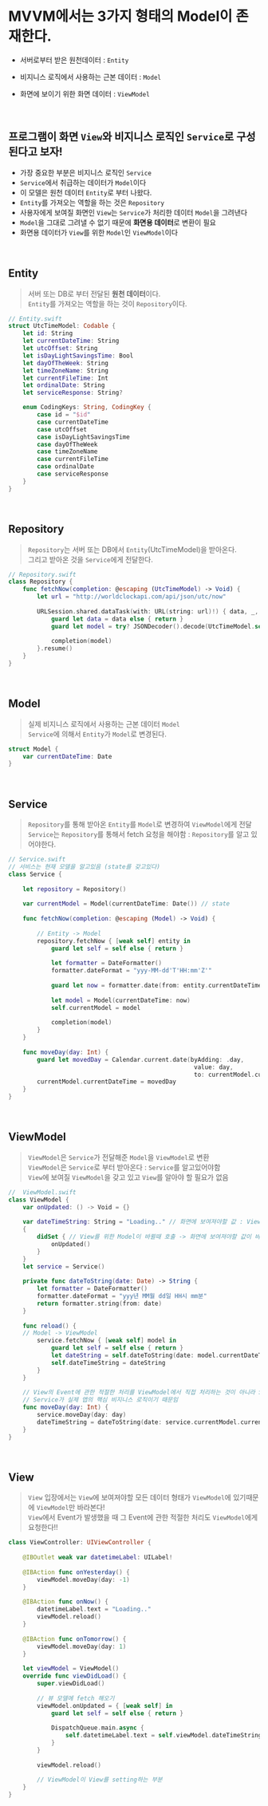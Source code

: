 
# MVVM에서는 3가지 형태의 Model이 존재한다.

+ 서버로부터 받은 원천데이터 : `Entity`

+ 비지니스 로직에서 사용하는 근본 데이터 : `Model`

+ 화면에 보이기 위한 화면 데이터  : `ViewModel`

<br>

##  프로그램이 화면 `View`와 비지니스 로직인 `Service`로 구성된다고 보자!

+ 가장 중요한 부분은 비지니스 로직인 `Service`
+ `Service`에서 취급하는 데이터가 `Model`이다
+ 이 모델은 원천 데이터 `Entity`로 부터 나왔다.
+ `Entity`를 가져오는 역할을 하는 것은 `Repository`
+ 사용자에게 보여질 화면인 `View`는 `Service`가 처리한 데이터 `Model`을 그려낸다
+ `Model`을 그대로 그려낼 수 없기 때문에 **화면용 데이터**로 변환이 필요
+ 화면용 데이터가 `View`를 위한 `Model`인 `ViewModel`이다


<br>

## **Entity**
> 서버 또는 DB로 부터 전달된 **원천 데이터**이다.  
`Entity`를 가져오는 역할을 하는 것이 `Repository`이다.
```swift
// Entity.swift
struct UtcTimeModel: Codable {
    let id: String
    let currentDateTime: String
    let utcOffset: String
    let isDayLightSavingsTime: Bool
    let dayOfTheWeek: String
    let timeZoneName: String
    let currentFileTime: Int
    let ordinalDate: String
    let serviceResponse: String?

    enum CodingKeys: String, CodingKey {
        case id = "$id"
        case currentDateTime
        case utcOffset
        case isDayLightSavingsTime
        case dayOfTheWeek
        case timeZoneName
        case currentFileTime
        case ordinalDate
        case serviceResponse
    }
}
```

<br>

## **Repository**
> `Repository`는 서버 또는 DB에서 `Entity`(UtcTimeModel)을 받아온다.  
그리고 받아온 것을 `Service`에게 전달한다.

```swift
// Repository.swift
class Repository {
    func fetchNow(completion: @escaping (UtcTimeModel) -> Void) {
        let url = "http://worldclockapi.com/api/json/utc/now"
        
        URLSession.shared.dataTask(with: URL(string: url)!) { data, _, _ in
            guard let data = data else { return }
            guard let model = try? JSONDecoder().decode(UtcTimeModel.self, from: data) else { return }
            
            completion(model)
        }.resume()
    }
}
```
<br>

## **Model**
> 실제 비지니스 로직에서 사용하는 근본 데이터 `Model`  
`Service`에 의해서 `Entity`가 `Model`로 변경된다.

```swift
struct Model {
    var currentDateTime: Date
}
```
<br>

## **Service**
> `Repository`를 통해 받아온 `Entity`를 `Model`로 변경하여 `ViewModel`에게 전달  
`Service`는 `Repository`를 통해서 fetch 요청을 해야함 : `Repository`를 알고 있어야한다.

```swift
// Service.swift
// 서비스는 현재 모델을 알고있음 (state를 갖고있다)
class Service {
    
    let repository = Repository()
    
    var currentModel = Model(currentDateTime: Date()) // state
    
    func fetchNow(completion: @escaping (Model) -> Void) {
        
        // Entity -> Model
        repository.fetchNow { [weak self] entity in
            guard let self = self else { return }
            
            let formatter = DateFormatter()
            formatter.dateFormat = "yyy-MM-dd'T'HH:mm'Z'"
            
            guard let now = formatter.date(from: entity.currentDateTime) else { return }
            
            let model = Model(currentDateTime: now)
            self.currentModel = model
            
            completion(model)
        }
    }
    
    func moveDay(day: Int) {
        guard let movedDay = Calendar.current.date(byAdding: .day,
                                                    value: day,
                                                    to: currentModel.currentDateTime) else { return }
        currentModel.currentDateTime = movedDay
    }
}
```

<br>

## **ViewModel**
> `ViewModel`은 `Service`가 전달해준 `Model`을 `ViewModel`로 변환  
`ViewModel`은 `Service`로 부터 받아온다 : `Service`를 알고있어야함  
`View`에 보여질 `ViewModel`을 갖고 있고 `View`를 알아야 할 필요가 없음
 
```swift
//  ViewModel.swift
class ViewModel {
    var onUpdated: () -> Void = {}
    
    var dateTimeString: String = "Loading.." // 화면에 보여져야할 값 : View를 위한 Model
    {
        didSet { // View를 위한 Model이 바뀔때 호출 -> 화면에 보여져야할 값이 바뀐다 (onUpdated)
            onUpdated()
        }
    }
    let service = Service()
    
    private func dateToString(date: Date) -> String {
        let formatter = DateFormatter()
        formatter.dateFormat = "yyy년 MM월 dd일 HH시 mm분"
        return formatter.string(from: date)
    }
    
    func reload() {
    // Model -> ViewModel
        service.fetchNow { [weak self] model in
            guard let self = self else { return }
            let dateString = self.dateToString(date: model.currentDateTime)
            self.dateTimeString = dateString
        }
    }
    
    // View의 Event에 관한 적절한 처리를 ViewModel에서 직접 처리하는 것이 아니라 Service에서 일어난다.
    // Service가 실제 앱의 핵심 비지니스 로직이기 때문임
    func moveDay(day: Int) {
        service.moveDay(day: day)
        dateTimeString = dateToString(date: service.currentModel.currentDateTime)
    }
}
```

<br>

## **View**
> `View` 입장에서는 `View`에 보여져야할 모든 데이터 형태가 `ViewModel`에 있기때문에 `ViewModel`만 바라본다!  
`View`에서 Event가 발생했을 때 그 Event에 관한 적절한 처리도 `ViewModel`에게 요청한다!!

```swift
class ViewController: UIViewController {
    
    @IBOutlet weak var datetimeLabel: UILabel!
    
    @IBAction func onYesterday() {
        viewModel.moveDay(day: -1)
    }
    
    @IBAction func onNow() {
        datetimeLabel.text = "Loading.."
        viewModel.reload()
    }
    
    @IBAction func onTomorrow() {
        viewModel.moveDay(day: 1)
    }
    
    let viewModel = ViewModel()
    override func viewDidLoad() {
        super.viewDidLoad()
        
        // 뷰 모델에 fetch 해오기
        viewModel.onUpdated = { [weak self] in
            guard let self = self else { return }
            
            DispatchQueue.main.async {
                self.datetimeLabel.text = self.viewModel.dateTimeString
            }
        }
        
        viewModel.reload()
        
        // ViewModel이 View를 setting하는 부분
    }
}
```
